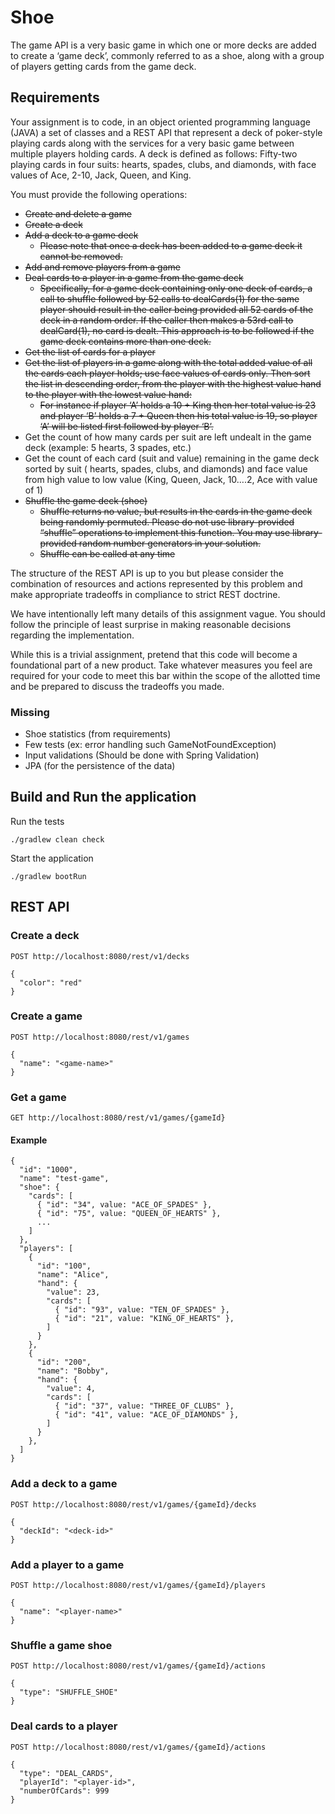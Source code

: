 # Shoe
The game API is a very basic game in which one or more decks are added to 
create a ‘game deck’, commonly referred to as a shoe, along with a group of 
players getting cards from the game deck. 

## Requirements

Your assignment is to code, in an object oriented programming language (JAVA) a set of classes and a REST API that 
represent a deck of poker-style playing cards along with the services for a very basic game between multiple players 
holding cards. A deck is defined as follows: Fifty-two playing cards in four suits: hearts, spades, clubs, and 
diamonds, with face values of Ace, 2-10, Jack, Queen, and King. 

You must provide the following operations: 
 
- ~~Create and delete a game~~ 
- ~~Create a deck~~ 
- ~~Add a deck to a game deck~~ 
    - ~~Please note that once a deck has been added to a game deck it cannot be removed.~~ 
- ~~Add and remove players from a game~~ 
- ~~Deal cards to a player in a game from the game deck~~ 
    - ~~Specifically, for a game deck containing only one deck of cards, a call to shuffle followed by 52 calls to 
      dealCards(1) for the same player should result in the caller being provided all 52 cards of the deck in a random 
      order. If the caller then makes a 53rd call to dealCard(1), no card is dealt. This approach is to be followed if 
      the game deck contains more than one deck.~~ 
- ~~Get the list of cards for a player~~ 
- ~~Get the list of players in a game along with the total added value of all the cards each player holds; use face 
  values of cards only. Then sort the list in descending order, from the player with the highest value hand to the 
  player with the lowest value hand:~~ 
    - ~~For instance if player ‘A’ holds a 10 + King then her total value is 23 and player ‘B’ holds a 7 + Queen then his 
      total value is 19,  so player ‘A’ will be listed first followed by player ‘B’.~~ 
- Get the count of how many cards per suit are left undealt in the game deck (example: 5 hearts, 3 spades, etc.) 
- Get the count of each card (suit and value) remaining in the game deck sorted by suit ( hearts, spades, clubs, 
  and diamonds) and face value from high value to low value (King, Queen, Jack, 10….2, Ace with value of 1) 
- ~~Shuffle the game deck (shoe)~~ 
    - ~~Shuffle returns no value, but results in the cards in the game deck being randomly permuted. Please do not use 
      library-provided “shuffle” operations to implement this function. You may use library- provided random number 
      generators in your solution.~~ 
    - ~~Shuffle can be called at any time~~ 
 
The structure of the REST API is up to you but please consider the combination of resources and actions represented by 
this problem and make appropriate tradeoffs in compliance to strict REST doctrine. 
 
We have intentionally left many details of this assignment vague. You should follow the principle of least surprise in 
making reasonable decisions regarding the implementation. 
 
While this is a trivial assignment, pretend that this code will become a foundational part of a new product. Take 
whatever measures you feel are required for your code to meet this bar within the scope of the allotted time and be 
prepared to discuss the tradeoffs you made.

### Missing

- Shoe statistics (from requirements)
- Few tests (ex: error handling such GameNotFoundException)
- Input validations (Should be done with Spring Validation)
- JPA (for the persistence of the data)

## Build and Run the application

Run the tests
```
./gradlew clean check
``` 

Start the application
```
./gradlew bootRun
```

## REST API

### Create a deck

```
POST http://localhost:8080/rest/v1/decks

{
  "color": "red"
}
```

### Create a game

```
POST http://localhost:8080/rest/v1/games

{
  "name": "<game-name>"
}
```

### Get a game

```
GET http://localhost:8080/rest/v1/games/{gameId}
```

#### Example
```
{
  "id": "1000",
  "name": "test-game",
  "shoe": {
    "cards": [
      { "id": "34", value: "ACE_OF_SPADES" },
      { "id": "75", value: "QUEEN_OF_HEARTS" },
      ... 
    ]
  },
  "players": [
    {
      "id": "100",
      "name": "Alice",
      "hand": {
        "value": 23,
        "cards": [
          { "id": "93", value: "TEN_OF_SPADES" },
          { "id": "21", value: "KING_OF_HEARTS" },          
        ]
      }
    },
    {
      "id": "200",
      "name": "Bobby",
      "hand": {
        "value": 4,
        "cards": [
          { "id": "37", value: "THREE_OF_CLUBS" },
          { "id": "41", value: "ACE_OF_DIAMONDS" },          
        ]
      }
    },
  ]
}
```

### Add a deck to a game

```
POST http://localhost:8080/rest/v1/games/{gameId}/decks

{
  "deckId": "<deck-id>"
}
```

### Add a player to a game

```
POST http://localhost:8080/rest/v1/games/{gameId}/players

{
  "name": "<player-name>"
}
```

### Shuffle a game shoe

```
POST http://localhost:8080/rest/v1/games/{gameId}/actions

{
  "type": "SHUFFLE_SHOE"
}
```

### Deal cards to a player

```
POST http://localhost:8080/rest/v1/games/{gameId}/actions

{
  "type": "DEAL_CARDS",
  "playerId": "<player-id>",
  "numberOfCards": 999
}
```